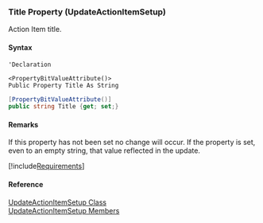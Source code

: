 ﻿### Title Property (UpdateActionItemSetup)

Action Item title.

#### Syntax

```vbnet
'Declaration

<PropertyBitValueAttribute()>
Public Property Title As String
```

```csharp
[PropertyBitValueAttribute()]
public string Title {get; set;}
```

#### Remarks

If this property has not been set no change will occur. If the property is set, even to an empty string, that value reflected in the update.

[!include[Requirements](../partials/requirements.md)]

#### Reference

[UpdateActionItemSetup Class](FChoice.Toolkits.Clarify~FChoice.Toolkits.Clarify.Sales.UpdateActionItemSetup.md)  
[UpdateActionItemSetup Members](FChoice.Toolkits.Clarify~FChoice.Toolkits.Clarify.Sales.UpdateActionItemSetup_members.md)